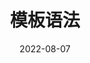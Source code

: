 ---
title: 模板语法 # 文章标题
date: 2022-08-07  # 文章修改时间
authors: Chengzihan # 作者昵称
tags: [Vue] # Tag标签
---